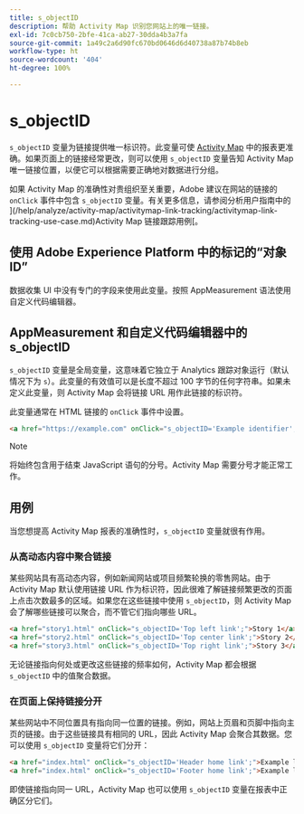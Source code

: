 ```yaml
---
title: s_objectID
description: 帮助 Activity Map 识别您网站上的唯一链接。
exl-id: 7c0cb750-2bfe-41ca-ab27-30dda4b3a7fa
source-git-commit: 1a49c2a6d90fc670bd0646d6d40738a87b74b8eb
workflow-type: ht
source-wordcount: '404'
ht-degree: 100%

---
```


# s_objectID

`s_objectID` 变量为链接提供唯一标识符。此变量可使 [Activity Map](/help/analyze/activity-map/activity-map.md) 中的报表更准确。如果页面上的链接经常更改，则可以使用 `s_objectID` 变量告知 Activity Map 唯一链接位置，以便它可以根据需要正确地对数据进行分组。

如果 Activity Map 的准确性对贵组织至关重要，Adobe 建议在网站的链接的 `onClick` 事件中包含 `s_objectID` 变量。有关更多信息，请参阅分析用户指南中的 ](/help/analyze/activity-map/activitymap-link-tracking/activitymap-link-tracking-use-case.md)Activity Map 链接跟踪用例[。

## 使用 Adobe Experience Platform 中的标记的“对象 ID”

数据收集 UI 中没有专门的字段来使用此变量。按照 AppMeasurement 语法使用自定义代码编辑器。

## AppMeasurement 和自定义代码编辑器中的 s_objectID

`s_objectID` 变量是全局变量，这意味着它独立于 Analytics 跟踪对象运行（默认情况下为 `s`）。此变量的有效值可以是长度不超过 100 字节的任何字符串。如果未定义此变量，则 Activity Map 会将链接 URL 用作此链接的标识符。

此变量通常在 HTML 链接的 `onClick` 事件中设置。

```HTML
<a href="https://example.com" onClick="s_objectID='Example identifier';">Example link</a>
```

>[!NOTE]
>
>将始终包含用于结束 JavaScript 语句的分号。Activity Map 需要分号才能正常工作。

## 用例

当您想提高 Activity Map 报表的准确性时，`s_objectID` 变量就很有作用。

### 从高动态内容中聚合链接

某些网站具有高动态内容，例如新闻网站或项目频繁轮换的零售网站。由于 Activity Map 默认使用链接 URL 作为标识符，因此很难了解链接频繁更改的页面上点击次数最多的区域。如果您在这些链接中使用 `s_objectID`，则 Activity Map 会了解哪些链接可以聚合，而不管它们指向哪些 URL。

```HTML
<a href="story1.html" onClick="s_objectID='Top left link';">Story 1</a>
<a href="story2.html" onClick="s_objectID='Top center link';">Story 2</a>
<a href="story3.html" onClick="s_objectID='Top right link';">Story 3</a>
```

无论链接指向何处或更改这些链接的频率如何，Activity Map 都会根据 `s_objectID` 中的值聚合数据。

### 在页面上保持链接分开

某些网站中不同位置具有指向同一位置的链接。例如，网站上页眉和页脚中指向主页的链接。由于这些链接具有相同的 URL，因此 Activity Map 会聚合其数据。您可以使用 `s_objectID` 变量将它们分开：

```HTML
<a href="index.html" onClick="s_objectID='Header home link';">Example link in Header</a>
<a href="index.html" onClick="s_objectID='Footer home link';">Example link in Footer</a>
```

即使链接指向同一 URL，Activity Map 也可以使用 `s_objectID` 变量在报表中正确区分它们。
